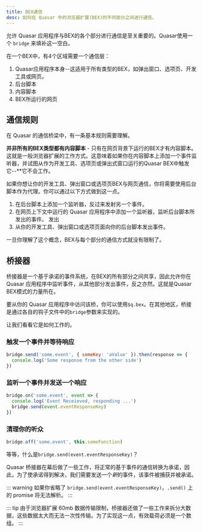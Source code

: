 ```yaml
---
title: BEX通信
desc: 如何在 Quasar 中的浏览器扩展(BEX)的不同部分之间进行通信。
---
```

允许 Quasar 应用程序与BEX的各个部分进行通信是至关重要的。Quasar使用一个 `bridge` 来填补这一空白。

在一个BEX中，有4个区域需要一个通信层：

1. Quasar应用程序本身--这适用于所有类型的BEX，如弹出窗口、选项页、开发工具或网页。
2. 后台脚本
3. 内容脚本
4. BEX所运行的网页

## 通信规则

在 Quasar 的通信桥梁中，有一条基本规则需要理解。

**并非所有的BEX类型都有内容脚本** - 只有在网页背景下运行的BEX才有内容脚本。这就是一般浏览器扩展的工作方式。这意味着如果你在内容脚本上添加一个事件监听器，并试图从作为开发工具、选项页或弹出式窗口运行的Quasar BEX中触发它--**它不会工作。

如果你想让你的开发工具、弹出窗口或选项页BEX与网页通信，你将需要使用后台脚本作为代理。你可以通过以下方式做到这一点。

1. 在后台脚本上添加一个监听器，反过来发射另一个事件。
2. 在网页上下文中运行的 Quasar 应用程序中添加一个监听器，监听后台脚本所发出的事件。
发出
2. 从你的开发工具、弹出窗口或选项页面向你的后台脚本发出事件。

一旦你理解了这个概念，BEX与每个部分的通信方式就没有限制了。

## 桥接器

桥接器是一个基于承诺的事件系统，在BEX的所有部分之间共享，因此允许你在 Quasar 应用程序中监听事件，从其他部分发出事件，反之亦然。这就是Quasar BEX模式的力量所在。

要从你的 Quasar 应用程序中访问该桥，你可以使用`$q.bex`。在其他地区，桥接是通过各自的钩子文件中的`bridge`参数来实现的。

让我们看看它是如何工作的。

### 触发一个事件并等待响应

```js
bridge.send('some.event', { someKey: 'aValue' }).then(response => {
  console.log('Some response from the other side')
})
```

### 监听一个事件并发送一个响应

```js
bridge.on('some.event', event => {
  console.log('Event Receieved, responding ...')
  bridge.send(event.eventResponseKey)
})
```

### 清理你的听众

```js
bridge.off('some.event', this.someFunction)
```

等等，什么是`bridge.send(event.eventResponseKey)`？

 Quasar 桥接器在幕后做了一些工作，将正常的基于事件的通信转换为承诺，因此，为了使承诺得到解决，我们需要发送一个*新*的事件，该事件被捕获并被承诺。

::: warning
如果你省略了 `bridge.send(event.eventResponseKey)`，`.send()` 上的 promise 将无法解析。
:::

::: tip
由于浏览器扩展 60mb 数据传输限制，桥接器还做了一些工作来拆分大数据，这些数据太大而无法一次性传输。为了实现这一点，有效载荷必须是一个数组。
:::
